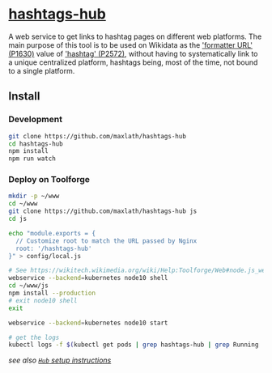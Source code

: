 # [hashtags-hub](https://tools.wmflabs.org/hashtags-hub)

A web service to get links to hashtag pages on different web platforms. The main purpose of this tool is to be used on Wikidata as the ['formatter URL' (P1630)](https://www.wikidata.org/wiki/Property:P1630) value of ['hashtag' (P2572)](https://www.wikidata.org/wiki/Property:P2572), without having to systematically link to a unique centralized platform, hashtags being, most of the time, not bound to a single platform.

## Install

### Development
```sh
git clone https://github.com/maxlath/hashtags-hub
cd hashtags-hub
npm install
npm run watch
```

### Deploy on Toolforge

```sh
mkdir -p ~/www
cd ~/www
git clone https://github.com/maxlath/hashtags-hub js
cd js

echo "module.exports = {
  // Customize root to match the URL passed by Nginx
  root: '/hashtags-hub'
}" > config/local.js

# See https://wikitech.wikimedia.org/wiki/Help:Toolforge/Web#node.js_web_services
webservice --backend=kubernetes node10 shell
cd ~/www/js
npm install --production
# exit node10 shell
exit

webservice --backend=kubernetes node10 start

# get the logs
kubectl logs -f $(kubectl get pods | grep hashtags-hub | grep Running | awk '{print $1}')
```

*see also [`Hub` setup instructions](https://github.com/maxlath/hub/blob/master/docs/deploy.md)*

